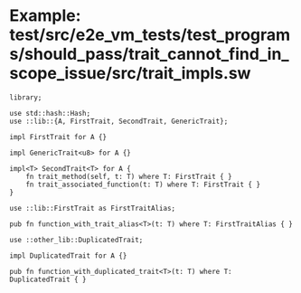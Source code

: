 # Example: test/src/e2e_vm_tests/test_programs/should_pass/trait_cannot_find_in_scope_issue/src/trait_impls.sw

```sway
library;

use std::hash::Hash;
use ::lib::{A, FirstTrait, SecondTrait, GenericTrait};

impl FirstTrait for A {}

impl GenericTrait<u8> for A {}

impl<T> SecondTrait<T> for A {
    fn trait_method(self, t: T) where T: FirstTrait { }
    fn trait_associated_function(t: T) where T: FirstTrait { }
}

use ::lib::FirstTrait as FirstTraitAlias;

pub fn function_with_trait_alias<T>(t: T) where T: FirstTraitAlias { }

use ::other_lib::DuplicatedTrait;

impl DuplicatedTrait for A {}

pub fn function_with_duplicated_trait<T>(t: T) where T: DuplicatedTrait { }
```
